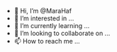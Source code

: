 - 👋 Hi, I’m @MaraHaf
- 👀 I’m interested in ...
- 🌱 I’m currently learning ...
- 💞️ I’m looking to collaborate on ...
- 📫 How to reach me ...

<!---
MaraHaf/MaraHaf is a ✨ special ✨ repository because its `README.md` (this file) appears on your GitHub profile.
You can click the Preview link to take a look at your changes.
--->
